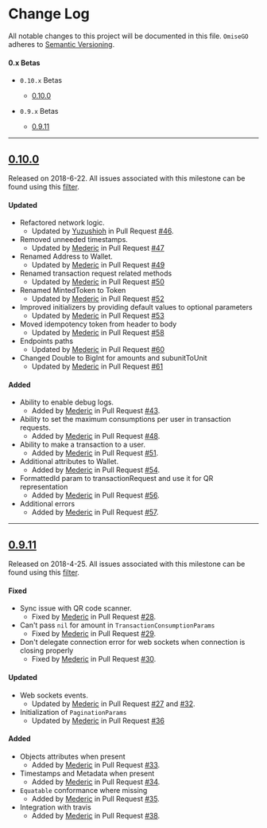 # Change Log
All notable changes to this project will be documented in this file.
`OmiseGO` adheres to [Semantic Versioning](http://semver.org/).

#### 0.x Betas
- `0.10.x` Betas
  - [0.10.0](#0100)


- `0.9.x` Betas
  - [0.9.11](#0911)

---
## [0.10.0](https://github.com/omisego/ios-sdk/releases/tag/0.10.0)
Released on 2018-6-22. All issues associated with this milestone can be found using this [filter](https://github.com/omisego/ios-sdk/issues?utf8=%E2%9C%93&q=milestone%3A0.10.0).

#### Updated
- Refactored network logic.
  - Updated by [Yuzushioh](https://github.com/yuzushioh) in Pull Request [#46](https://github.com/omisego/ios-sdk/pull/46).
- Removed unneeded timestamps.
  - Updated by [Mederic](https://github.com/mederic-p) in Pull Request [#47](https://github.com/omisego/ios-sdk/pull/47)
- Renamed Address to Wallet.
  - Updated by [Mederic](https://github.com/mederic-p) in Pull Request [#49](https://github.com/omisego/ios-sdk/pull/49)
- Renamed transaction request related methods
  - Updated by [Mederic](https://github.com/mederic-p) in Pull Request [#50](https://github.com/omisego/ios-sdk/pull/50)
- Renamed MintedToken to Token
  - Updated by [Mederic](https://github.com/mederic-p) in Pull Request [#52](https://github.com/omisego/ios-sdk/pull/52)
- Improved initializers by providing default values to optional parameters
  - Updated by [Mederic](https://github.com/mederic-p) in Pull Request [#53](https://github.com/omisego/ios-sdk/pull/53)
- Moved idempotency token from header to body
  - Updated by [Mederic](https://github.com/mederic-p) in Pull Request [#58](https://github.com/omisego/ios-sdk/pull/58)
- Endpoints paths
  - Updated by [Mederic](https://github.com/mederic-p) in Pull Request [#60](https://github.com/omisego/ios-sdk/pull/60)
- Changed Double to BigInt for amounts and subunitToUnit
  - Updated by [Mederic](https://github.com/mederic-p) in Pull Request [#61](https://github.com/omisego/ios-sdk/pull/61)

#### Added
- Ability to enable debug logs.
  - Added by [Mederic](https://github.com/mederic-p) in Pull Request [#43](https://github.com/omisego/ios-sdk/pull/43).
- Ability to set the maximum consumptions per user in transaction requests.
  - Added by [Mederic](https://github.com/mederic-p) in Pull Request [#48](https://github.com/omisego/ios-sdk/pull/48).
- Ability to make a transaction to a user.
  - Added by [Mederic](https://github.com/mederic-p) in Pull Request [#51](https://github.com/omisego/ios-sdk/pull/51).
- Additional attributes to Wallet.
  - Added by [Mederic](https://github.com/mederic-p) in Pull Request [#54](https://github.com/omisego/ios-sdk/pull/54).
- FormattedId param to transactionRequest and use it for QR representation
  - Added by [Mederic](https://github.com/mederic-p) in Pull Request [#56](https://github.com/omisego/ios-sdk/pull/56).
- Additional errors
  - Added by [Mederic](https://github.com/mederic-p) in Pull Request [#57](https://github.com/omisego/ios-sdk/pull/57).

---
## [0.9.11](https://github.com/omisego/ios-sdk/releases/tag/0.9.11)
Released on 2018-4-25. All issues associated with this milestone can be found using this [filter](https://github.com/omisego/ios-sdk/issues?utf8=%E2%9C%93&q=milestone%3A0.9.11).

#### Fixed
- Sync issue with QR code scanner.
  - Fixed by [Mederic](https://github.com/mederic-p) in Pull Request [#28](https://github.com/omisego/ios-sdk/pull/28).
- Can't pass `nil` for amount in `TransactionConsumptionParams`
  - Fixed by [Mederic](https://github.com/mederic-p) in Pull Request [#29](https://github.com/omisego/ios-sdk/pull/29).
- Don't delegate connection error for web sockets when connection is closing properly
  - Fixed by [Mederic](https://github.com/mederic-p) in Pull Request [#30](https://github.com/omisego/ios-sdk/pull/30).

#### Updated
- Web sockets events.
  - Updated by [Mederic](https://github.com/mederic-p) in Pull Request [#27](https://github.com/omisego/ios-sdk/pull/27) and [#32](https://github.com/omisego/ios-sdk/pull/32).
- Initialization of `PaginationParams`
  - Updated by [Mederic](https://github.com/mederic-p) in Pull Request [#36](https://github.com/omisego/ios-sdk/pull/36)

#### Added
- Objects attributes when present
  - Added by [Mederic](https://github.com/mederic-p) in Pull Request [#33](https://github.com/omisego/ios-sdk/pull/33).
- Timestamps and Metadata when present
  - Added by [Mederic](https://github.com/mederic-p) in Pull Request [#34](https://github.com/omisego/ios-sdk/pull/34).
- `Equatable` conformance where missing
  - Added by [Mederic](https://github.com/mederic-p) in Pull Request [#35](https://github.com/omisego/ios-sdk/pull/35).
- Integration with travis
  - Added by [Mederic](https://github.com/mederic-p) in Pull Request [#38](https://github.com/omisego/ios-sdk/pull/38).
